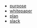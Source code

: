 * [purpose](https://github.com/gnuclear/gnuclear-whitepaper/blob/master/PURPOSE.md)
* [whitepaper](https://github.com/gnuclear/gnuclear-whitepaper/blob/master/WHITEPAPER.md)
* [plan](https://github.com/gnuclear/gnuclear-whitepaper/blob/master/PLAN3.md)
* [slack](http://forum.tendermint.com:3000)
